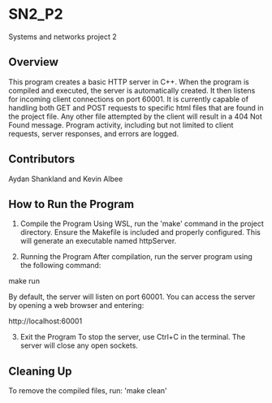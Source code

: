 # SN2_P2
Systems and networks project 2

## Overview
This program creates a basic HTTP server in C++. When the program is compiled and executed, the server is automatically created.
It then listens for incoming client connections on port 60001. It is currently capable of handling both GET and POST requests to specific html 
files that are found in the project file. Any other file attempted by the client will result in a 404 Not Found message. Program activity,
including but not limited to client requests, server responses, and errors are logged. 

## Contributors
Aydan Shankland and Kevin Albee

## How to Run the Program
1. Compile the Program
Using WSL, run the 'make' command in the project directory. Ensure the Makefile is included and properly configured. 
This will generate an executable named httpServer.

2. Running the Program
After compilation, run the server program using the following command:

make run

By default, the server will listen on port 60001. You can access the server by opening a web browser and entering:

http://localhost:60001

3. Exit the Program
To stop the server, use Ctrl+C in the terminal. The server will close any open sockets. 

## Cleaning Up
To remove the compiled files, run: 'make clean'